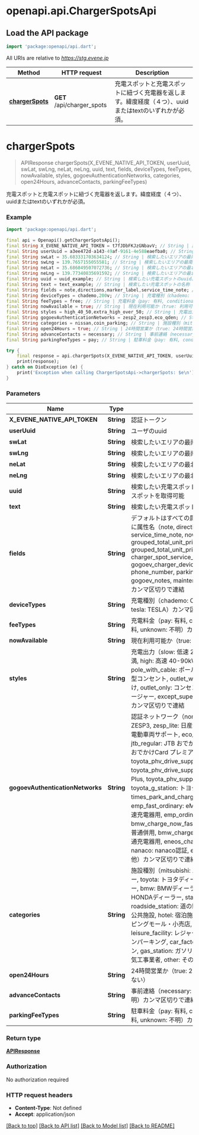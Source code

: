 # openapi.api.ChargerSpotsApi

## Load the API package
```dart
import 'package:openapi/api.dart';
```

All URIs are relative to *https://stg.evene.jp*

Method | HTTP request | Description
------------- | ------------- | -------------
[**chargerSpots**](ChargerSpotsApi.md#chargerspots) | **GET** /api/charger_spots | 充電スポットと充電スポットに紐づく充電器を返します。緯度経度（４つ）、uuidまたはtextのいずれかが必須。


# **chargerSpots**
> APIResponse chargerSpots(X_EVENE_NATIVE_API_TOKEN, userUuid, swLat, swLng, neLat, neLng, uuid, text, fields, deviceTypes, feeTypes, nowAvailable, styles, gogoevAuthenticationNetworks, categories, open24Hours, advanceContacts, parkingFeeTypes)

充電スポットと充電スポットに紐づく充電器を返します。緯度経度（４つ）、uuidまたはtextのいずれかが必須。

### Example
```dart
import 'package:openapi/api.dart';

final api = Openapi().getChargerSpotsApi();
final String X_EVENE_NATIVE_API_TOKEN = t7fJDbFKJzGNbavV; // String | 認証トークン
final String userUuid = a3ee472d-a143-49af-9161-4e588eaefba0; // String | ユーザのuuid
final String swLat = 35.683331703634124; // String | 検索したいエリアの最南西（左下）の緯度
final String swLng = 139.7657155055581; // String | 検索したいエリアの最南西（左下）の経度
final String neLat = 35.686849507072736; // String | 検索したいエリアの最北東（右上）の緯度
final String neLng = 139.77340835691592; // String | 検索したいエリアの最北東（右上）の経度
final String uuid = uuid_example; // String | 検索したい充電スポットのuuid。カンマ区切りで連結して複数スポットを取得可能
final String text = text_example; // String | 検索したい充電スポットの名称（部分一致で検索）
final String fields = note,directions,marker_label,service_time_note; // String | デフォルトはすべての属性を返却、絞り込みたい場合はfieldsに属性名（note, directions, marker_label, images, service_time_note, now_available, grouped_total_unit_prices_this_month_next_month, grouped_total_unit_prices_this_month_next_month_by_user, charger_spot_service_times, charger_devices, gogoev_charger_devices, address, facility_type, phone_number, parking_fee, advance_contact, gogoev_notes, maintenance_note, maintenance_status）をカンマ区切りで連結
final String deviceTypes = chademo,200v; // String | 充電種別（chademo: CHAdeMO, 100v: 100V, 200v: 200V, tesla: TESLA）カンマ区切りで連結
final String feeTypes = free; // String | 充電料金（pay: 有料, conditional_free: 条件付き無料, free: 無料, unknown: 不明）カンマ区切りで連結
final String nowAvailable = true; // String | 現在利用可能か（true: 利用可能, true以外：不明、利用不可）
final String styles = high_40_50,extra_high_over_50; // String | 充電出力（slow: 低速 20kW未満, medium: 中速 20-40kW未満, high: 高速 40-90kW未満, extra_high: 90kW以上, pole_with_cable: ポール型ケーブル付き, pole_outlet: ポール型コンセント, outlet_with_cable: コンセントにケーブル後付け, outlet_only: コンセントのみ, super_charger: スーパーチャージャー, except_super_charger: スーパーチャージャー以外）カンマ区切りで連結
final String gogoevAuthenticationNetworks = zesp2_zesp3,eco_qden; // String | 認証ネットワーク（none: なし, zesp2_zesp3: 日産 ZESP2 / ZESP3, zesp_lite: 日産 ZESP ライト, mitsubishi: 三菱自動車 電動車両サポート, eco_qden: エネゲート エコQ電, jtb_regular: JTB おでかけCard レギュラー, jtb_premiere: JTB おでかけCard プレミア, evss: EVSSネットワーク, toyota_phv_drive_support: トヨタ PHV DriveSupport, toyota_phv_drive_support_plus: トヨタ PHV DriveSupport Plus, toyota_phv_support: トヨタ PHV充電サポート, toyota_g_station: トヨタ G-Station, waon: イオン WAON, times_park_and_charge: タイムズ パーク＆チャージ会員, emp_fast_ordinary: eMP 急速・普通併用, emp_fast: eMP 急速充電器用, emp_ordinary: eMP 普通充電器用, bmw_charge_now_fast_ordinary: BMW ChargeNow 急速・普通併用, bmw_charge_now_ordinary: BMW ChargeNow 普通充電器用, eneos_charge_plus: ENEOS ChargePlus, nanaco: nanaco認証, enechange: ENECHANGE, other: その他）カンマ区切りで連結
final String categories = nissan,coin_parking; // String | 施設種別（mitsubishi: 三菱ディーラー, nissan: 日産ディーラー, toyota: トヨタディーラー, mercedes: メルセデスディーラー, bmw: BMWディーラー, vw: VWディーラー, honda: HONDAディーラー, station_airport: 駅・空港, roadside_station: 道の駅, sa: サービスエリア, public_facility: 公共施設, hotel: 宿泊施設・温浴施設, shopping_mall: ショッピングモール・小売店, convenience_store: コンビニ, leisure_facility: レジャー・スポーツ施設, coin_parking: コインパーキング, car_factory: 自動車工場, restaurant: レストラン, gas_station: ガソリンスタンド, electrical_contractor: 電気工事業者, other: その他）カンマ区切りで連結
final String open24Hours = true; // String | 24時間営業か（true: 24時間営業, true以外：24時間営業ではない）
final String advanceContacts = necessary; // String | 事前連絡（necessary: 必要, unnecessary: 不要, unknown: 不明）カンマ区切りで連結
final String parkingFeeTypes = pay; // String | 駐車料金（pay: 有料, conditional_free: 条件付き無料, free: 無料, unknown: 不明）カンマ区切りで連結

try {
    final response = api.chargerSpots(X_EVENE_NATIVE_API_TOKEN, userUuid, swLat, swLng, neLat, neLng, uuid, text, fields, deviceTypes, feeTypes, nowAvailable, styles, gogoevAuthenticationNetworks, categories, open24Hours, advanceContacts, parkingFeeTypes);
    print(response);
} catch on DioException (e) {
    print('Exception when calling ChargerSpotsApi->chargerSpots: $e\n');
}
```

### Parameters

Name | Type | Description  | Notes
------------- | ------------- | ------------- | -------------
 **X_EVENE_NATIVE_API_TOKEN** | **String**| 認証トークン | 
 **userUuid** | **String**| ユーザのuuid | [optional] 
 **swLat** | **String**| 検索したいエリアの最南西（左下）の緯度 | [optional] 
 **swLng** | **String**| 検索したいエリアの最南西（左下）の経度 | [optional] 
 **neLat** | **String**| 検索したいエリアの最北東（右上）の緯度 | [optional] 
 **neLng** | **String**| 検索したいエリアの最北東（右上）の経度 | [optional] 
 **uuid** | **String**| 検索したい充電スポットのuuid。カンマ区切りで連結して複数スポットを取得可能 | [optional] 
 **text** | **String**| 検索したい充電スポットの名称（部分一致で検索） | [optional] 
 **fields** | **String**| デフォルトはすべての属性を返却、絞り込みたい場合はfieldsに属性名（note, directions, marker_label, images, service_time_note, now_available, grouped_total_unit_prices_this_month_next_month, grouped_total_unit_prices_this_month_next_month_by_user, charger_spot_service_times, charger_devices, gogoev_charger_devices, address, facility_type, phone_number, parking_fee, advance_contact, gogoev_notes, maintenance_note, maintenance_status）をカンマ区切りで連結 | [optional] 
 **deviceTypes** | **String**| 充電種別（chademo: CHAdeMO, 100v: 100V, 200v: 200V, tesla: TESLA）カンマ区切りで連結 | [optional] 
 **feeTypes** | **String**| 充電料金（pay: 有料, conditional_free: 条件付き無料, free: 無料, unknown: 不明）カンマ区切りで連結 | [optional] 
 **nowAvailable** | **String**| 現在利用可能か（true: 利用可能, true以外：不明、利用不可） | [optional] 
 **styles** | **String**| 充電出力（slow: 低速 20kW未満, medium: 中速 20-40kW未満, high: 高速 40-90kW未満, extra_high: 90kW以上, pole_with_cable: ポール型ケーブル付き, pole_outlet: ポール型コンセント, outlet_with_cable: コンセントにケーブル後付け, outlet_only: コンセントのみ, super_charger: スーパーチャージャー, except_super_charger: スーパーチャージャー以外）カンマ区切りで連結 | [optional] 
 **gogoevAuthenticationNetworks** | **String**| 認証ネットワーク（none: なし, zesp2_zesp3: 日産 ZESP2 / ZESP3, zesp_lite: 日産 ZESP ライト, mitsubishi: 三菱自動車 電動車両サポート, eco_qden: エネゲート エコQ電, jtb_regular: JTB おでかけCard レギュラー, jtb_premiere: JTB おでかけCard プレミア, evss: EVSSネットワーク, toyota_phv_drive_support: トヨタ PHV DriveSupport, toyota_phv_drive_support_plus: トヨタ PHV DriveSupport Plus, toyota_phv_support: トヨタ PHV充電サポート, toyota_g_station: トヨタ G-Station, waon: イオン WAON, times_park_and_charge: タイムズ パーク＆チャージ会員, emp_fast_ordinary: eMP 急速・普通併用, emp_fast: eMP 急速充電器用, emp_ordinary: eMP 普通充電器用, bmw_charge_now_fast_ordinary: BMW ChargeNow 急速・普通併用, bmw_charge_now_ordinary: BMW ChargeNow 普通充電器用, eneos_charge_plus: ENEOS ChargePlus, nanaco: nanaco認証, enechange: ENECHANGE, other: その他）カンマ区切りで連結 | [optional] 
 **categories** | **String**| 施設種別（mitsubishi: 三菱ディーラー, nissan: 日産ディーラー, toyota: トヨタディーラー, mercedes: メルセデスディーラー, bmw: BMWディーラー, vw: VWディーラー, honda: HONDAディーラー, station_airport: 駅・空港, roadside_station: 道の駅, sa: サービスエリア, public_facility: 公共施設, hotel: 宿泊施設・温浴施設, shopping_mall: ショッピングモール・小売店, convenience_store: コンビニ, leisure_facility: レジャー・スポーツ施設, coin_parking: コインパーキング, car_factory: 自動車工場, restaurant: レストラン, gas_station: ガソリンスタンド, electrical_contractor: 電気工事業者, other: その他）カンマ区切りで連結 | [optional] 
 **open24Hours** | **String**| 24時間営業か（true: 24時間営業, true以外：24時間営業ではない） | [optional] 
 **advanceContacts** | **String**| 事前連絡（necessary: 必要, unnecessary: 不要, unknown: 不明）カンマ区切りで連結 | [optional] 
 **parkingFeeTypes** | **String**| 駐車料金（pay: 有料, conditional_free: 条件付き無料, free: 無料, unknown: 不明）カンマ区切りで連結 | [optional] 

### Return type

[**APIResponse**](APIResponse.md)

### Authorization

No authorization required

### HTTP request headers

 - **Content-Type**: Not defined
 - **Accept**: application/json

[[Back to top]](#) [[Back to API list]](../README.md#documentation-for-api-endpoints) [[Back to Model list]](../README.md#documentation-for-models) [[Back to README]](../README.md)

